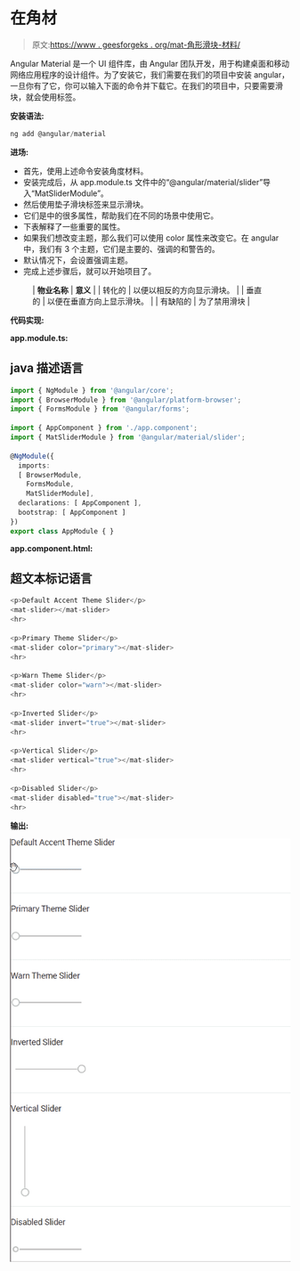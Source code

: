 # <mat-slider>在</mat-slider>角材

> 原文:[https://www . geesforgeks . org/mat-角形滑块-材料/](https://www.geeksforgeeks.org/mat-slider-in-angular-material/)

Angular Material 是一个 UI 组件库，由 Angular 团队开发，用于构建桌面和移动网络应用程序的设计组件。为了安装它，我们需要在我们的项目中安装 angular，一旦你有了它，你可以输入下面的命令并下载它。在我们的项目中，只要需要滑块，就会使用标签。

**安装语法:**

```ts
ng add @angular/material
```

**进场:**

*   首先，使用上述命令安装角度材料。
*   安装完成后，从 app.module.ts 文件中的“@angular/material/slider”导入“MatSliderModule”。
*   然后使用垫子滑块标签来显示滑块。
*   它们是<mat-slider>中的很多属性，帮助我们在不同的场景中使用它。</mat-slider>
*   下表解释了一些重要的属性。
*   如果我们想改变主题，那么我们可以使用 color 属性来改变它。在 angular 中，我们有 3 个主题，它们是主要的、强调的和警告的。
*   默认情况下，会设置强调主题。
*   完成上述步骤后，就可以开始项目了。

<figure class="table">

| **物业名称** | **意义** |
| 转化的 | 以便以相反的方向显示滑块。 |
| 垂直的 | 以便在垂直方向上显示滑块。 |
| 有缺陷的 | 为了禁用滑块 |

</figure>

**代码实现:**

**app.module.ts:**

## java 描述语言

```ts
import { NgModule } from '@angular/core'; 
import { BrowserModule } from '@angular/platform-browser'; 
import { FormsModule } from '@angular/forms'; 

import { AppComponent } from './app.component'; 
import { MatSliderModule } from '@angular/material/slider'; 

@NgModule({ 
  imports: 
  [ BrowserModule, 
    FormsModule, 
    MatSliderModule], 
  declarations: [ AppComponent ], 
  bootstrap: [ AppComponent ] 
}) 
export class AppModule { }
```

**app.component.html:**

## 超文本标记语言

```ts
<p>Default Accent Theme Slider</p>
<mat-slider></mat-slider>
<hr>

<p>Primary Theme Slider</p>
<mat-slider color="primary"></mat-slider>
<hr>

<p>Warn Theme Slider</p>
<mat-slider color="warn"></mat-slider>
<hr>

<p>Inverted Slider</p>
<mat-slider invert="true"></mat-slider>
<hr>

<p>Vertical Slider</p>
<mat-slider vertical="true"></mat-slider>
<hr>

<p>Disabled Slider</p>
<mat-slider disabled="true"></mat-slider>
<hr>
```

**输出:**

![](img/ab4a1817680962c4cfdbba4b5917b56e.png)